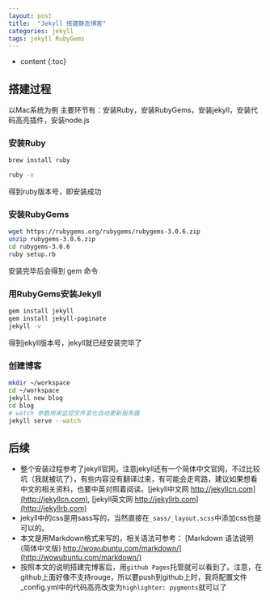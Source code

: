 ```yaml
---
layout: post
title:  "Jekyll 搭建静态博客"
categories: jekyll
tags: jekyll RubyGems
---
```


* content
{:toc}

## 搭建过程
以Mac系统为例
主要环节有：安装Ruby，安装RubyGems，安装jekyll，安装代码高亮插件，安装node.js

### 安装Ruby
```bash
brew install ruby

ruby -v
```




得到ruby版本号，即安装成功

### 安装RubyGems
```bash
wget https://rubygems.org/rubygems/rubygems-3.0.6.zip
unzip rubygems-3.0.6.zip
cd rubygems-3.0.6
ruby setup.rb
```
安装完毕后会得到 gem 命令

### 用RubyGems安装Jekyll

```bash
gem install jekyll
gem install jekyll-paginate
jekyll -v 
```
得到jekyll版本号，jekyll就已经安装完毕了


### 创建博客

```bash
mkdir ~/workspace
cd ~/workspace
jekyll new blog
cd blog
# watch 参数用来监控文件变化自动更新服务器
jekyll serve --watch
```

## 后续
*  整个安装过程参考了jekyll官网，注意jekyll还有一个简体中文官网，不过比较坑（我就被坑了），有些内容没有翻译过来，有可能会走弯路，建议如果想看中文的相关资料，也要中英对照着阅读。[jekyll中文网 http://jekyllcn.com](http://jekyllcn.com), [jekyll英文网 http://jekyllrb.com](http://jekyllrb.com)
*  jekyll中的css是用sass写的，当然直接在`_sass/_layout.scss`中添加css也是可以的。
*  本文是用Markdown格式来写的，相关语法可参考： [Markdown 语法说明 (简体中文版) http://wowubuntu.com/markdown/](http://wowubuntu.com/markdown/)  
*  按照本文的说明搭建完博客后，用`github Pages`托管就可以看到了。注意，在github上面好像不支持rouge，所以要push到github上时，我将配置文件_config.yml中的代码高亮改变为`highlighter: pygments`就可以了

